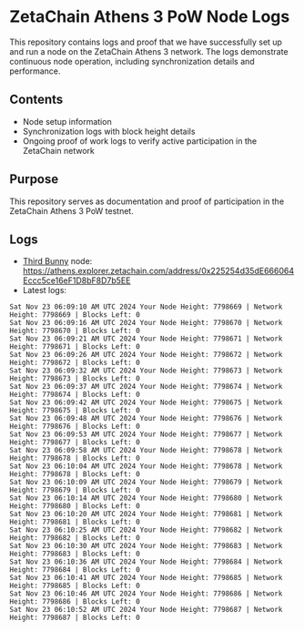 # ZetaChain Athens 3 PoW Node Logs
This repository contains logs and proof that we have successfully set up and run a node on the ZetaChain Athens 3 network. The logs demonstrate continuous node operation, including synchronization details and performance.

## Contents
- Node setup information
- Synchronization logs with block height details
- Ongoing proof of work logs to verify active participation in the ZetaChain network

## Purpose
This repository serves as documentation and proof of participation in the ZetaChain Athens 3 PoW testnet.

## Logs

- [Third Bunny](https://thirdbunny.xyz/) node: https://athens.explorer.zetachain.com/address/0x225254d35dE666064Eccc5ce16eF1D8bF8D7b5EE
- Latest logs:
```
Sat Nov 23 06:09:10 AM UTC 2024 Your Node Height: 7798669 | Network Height: 7798669 | Blocks Left: 0
Sat Nov 23 06:09:16 AM UTC 2024 Your Node Height: 7798670 | Network Height: 7798670 | Blocks Left: 0
Sat Nov 23 06:09:21 AM UTC 2024 Your Node Height: 7798671 | Network Height: 7798671 | Blocks Left: 0
Sat Nov 23 06:09:26 AM UTC 2024 Your Node Height: 7798672 | Network Height: 7798672 | Blocks Left: 0
Sat Nov 23 06:09:32 AM UTC 2024 Your Node Height: 7798673 | Network Height: 7798673 | Blocks Left: 0
Sat Nov 23 06:09:37 AM UTC 2024 Your Node Height: 7798674 | Network Height: 7798674 | Blocks Left: 0
Sat Nov 23 06:09:42 AM UTC 2024 Your Node Height: 7798675 | Network Height: 7798675 | Blocks Left: 0
Sat Nov 23 06:09:48 AM UTC 2024 Your Node Height: 7798676 | Network Height: 7798676 | Blocks Left: 0
Sat Nov 23 06:09:53 AM UTC 2024 Your Node Height: 7798677 | Network Height: 7798677 | Blocks Left: 0
Sat Nov 23 06:09:58 AM UTC 2024 Your Node Height: 7798678 | Network Height: 7798678 | Blocks Left: 0
Sat Nov 23 06:10:04 AM UTC 2024 Your Node Height: 7798678 | Network Height: 7798678 | Blocks Left: 0
Sat Nov 23 06:10:09 AM UTC 2024 Your Node Height: 7798679 | Network Height: 7798679 | Blocks Left: 0
Sat Nov 23 06:10:14 AM UTC 2024 Your Node Height: 7798680 | Network Height: 7798680 | Blocks Left: 0
Sat Nov 23 06:10:20 AM UTC 2024 Your Node Height: 7798681 | Network Height: 7798681 | Blocks Left: 0
Sat Nov 23 06:10:25 AM UTC 2024 Your Node Height: 7798682 | Network Height: 7798682 | Blocks Left: 0
Sat Nov 23 06:10:30 AM UTC 2024 Your Node Height: 7798683 | Network Height: 7798683 | Blocks Left: 0
Sat Nov 23 06:10:36 AM UTC 2024 Your Node Height: 7798684 | Network Height: 7798684 | Blocks Left: 0
Sat Nov 23 06:10:41 AM UTC 2024 Your Node Height: 7798685 | Network Height: 7798685 | Blocks Left: 0
Sat Nov 23 06:10:46 AM UTC 2024 Your Node Height: 7798686 | Network Height: 7798686 | Blocks Left: 0
Sat Nov 23 06:10:52 AM UTC 2024 Your Node Height: 7798687 | Network Height: 7798687 | Blocks Left: 0
```

